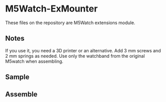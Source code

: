 # M5Watch-ExMounter
These files on the repository are M5Watch extensions module.

## Notes
If you use it, you need a 3D printer or an alternative.
Add 3 mm screws and 2 mm springs as needed.
Use only the watchband from the original M5watch when assembling.

## Sample

## Assemble
